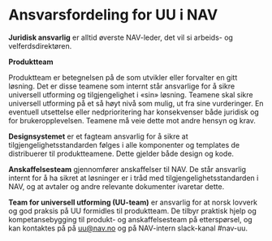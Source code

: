 # Ansvarsfordeling for UU i NAV

**Juridisk ansvarlig** er alltid øverste NAV-leder, det vil si arbeids- og velferdsdirektøren.

**Produktteam** 

Produktteam er betegnelsen på de som utvikler eller forvalter en gitt løsning. Det er disse teamene som internt står ansvarlige for å sikre universell utforming og tilgjengelighet i «sin» løsning. Teamene skal sikre universell utforming på et så høyt nivå som mulig, ut fra sine vurderinger. En eventuell utsettelse eller nedprioritering har konsekvenser både juridisk og for brukeropplevelsen. Teamene må veie dette mot andre hensyn og krav. 

**Designsystemet** er et fagteam ansvarlig for å sikre at tilgjengelighetsstandarden følges i alle komponenter og templates de distribuerer til produktteamene. Dette gjelder både design og kode.

**Anskaffelsesteam** gjennomfører anskaffelser til NAV. De står ansvarlig internt for å ha sikret at løsninger er i tråd med tilgjengelighetsstandarden i NAV, og at avtaler og andre relevante dokumenter ivaretar dette.

**Team for universell utforming (UU-team)** er ansvarlig for at norsk lovverk og god praksis på UU formidles til produktteam. De tilbyr praktisk hjelp og kompetansebygging til produkt- og anskaffelsesteam på etterspørsel, og kan kontaktes på på uu@nav.no og på NAV-intern slack-kanal #nav-uu.
